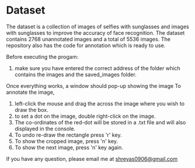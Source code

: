 # Dataset

The dataset is a collection of images of selfies with sunglasses and images with sunglasses to improve the accuracy of face recognition. The dataset contains 2768 unannotated images and a total of 5536 images. The repository also has the code for annotation which is ready to use. 

Before executing the progam:
1. make sure you have entered the correct address of the folder which contains the images and the saved_images folder. <br>



Once everything works, a window should pop-up showing the image 
To annotate the image,
1. left-click the mouse and drag the across the image where you wish to draw the box.
2. to set a dot on the image, double right-click on the image.
3. The co-ordinates of the red-dot will be stored in a .txt file and will also displayed in the console.
4. To undo re-draw the rectangle press 'r' key.
5. To show the cropped image, press 'n' key.
6. To show the next image, press 'n' key again.


If you have any question, please email me at shreyas0906@gmail.com 
